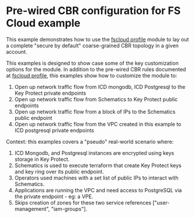 # Pre-wired CBR configuration for FS Cloud example

This example demonstrates how to use the [fscloud profile](../../profiles/fscloud/) module to lay out a complete "secure by default" coarse-grained CBR topology in a given account.

This examples is designed to show case some of the key customization options for the module. In addition to the pre-wired CBR rules documented at [fscloud profile](../../profiles/fscloud/), this examples show how to customize the module to:
1. Open up network traffic flow from ICD mongodb, ICD Postgresql to the Key Protect private endpoints
2. Open up network traffic flow from Schematics to Key Protect public endpoints
3. Open up network traffic flow from a block of IPs to the Schematics public endpoint
4. Open up network traffic flow from the VPC created in this example to ICD postgresql private endpoints

Context: this examples covers a "pseudo" real-world scenario where:
1. ICD Mongodb, and Postgresql instances are encrypted using keys storage in Key Protect.
2. Schematics is used to execute terraform that create Key Protect keys and key ring over its public endpoint.
3. Operators used machines with a set list of public IPs to interact with Schematics.
4. Applications are running the VPC and need access to PostgreSQL via the private endpoint - eg: a VPE.
5. Skips creation of zones for these two service references ["user-management", "iam-groups"].
